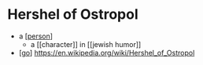 # Hershel of Ostropol

- a [[person]]
  - a [[character]] in [[jewish humor]]
- [[go]] https://en.wikipedia.org/wiki/Hershel_of_Ostropol


[//begin]: # "Autogenerated link references for markdown compatibility"
[person]: person "Person"
[go]: go "Go"
[//end]: # "Autogenerated link references"